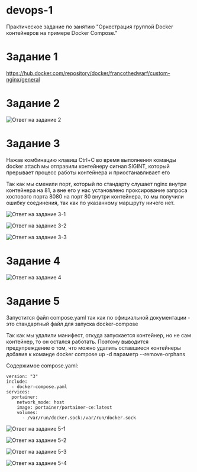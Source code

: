 # devops-1
Практическое задание по занятию "Оркестрация группой Docker контейнеров на примере Docker Compose."

# Задание 1

https://hub.docker.com/repository/docker/francothedwarf/custom-nginx/general

# Задание 2

![Ответ на задание 2](https://github.com/Francotirado/devops-1/blob/main/img/2.jpg)

# Задание 3

Нажав комбинацию клавиш Ctrl+C во время выполнения команды docker attach мы отправили контейнеру сигнал SIGINT, который прерывает процесс работы контейнера и приостанавливает его

Так как мы сменили порт, который по стандарту слушает nginx внутри контейнера на 81, а вне его у нас установлено проксирование запроса хостового порта 8080 на порт 80 внутри контейнера, то мы получили ошибку соединения, так как по указанному маршруту ничего нет.

![Ответ на задание 3-1](https://github.com/Francotirado/devops-1/blob/main/img/3-1.jpg)

![Ответ на задание 3-2](https://github.com/Francotirado/devops-1/blob/main/img/3-2.jpg)

![Ответ на задание 3-3](https://github.com/Francotirado/devops-1/blob/main/img/3-3.jpg)

# Задание 4

![Ответ на задание 4](https://github.com/Francotirado/devops-1/blob/main/img/4.jpg)

# Задание 5

Запустится файл compose.yaml так как по официальной документации - это стандартный файл для запуска docker-compose

Так как мы удалили манифест, откуда запускается контейнер, но не сам контейнер, то он остался работать. Поэтому выводится предупреждение о том, что можно удалить оставшиеся контейнеры добавив к команде docker compose up -d параметр --remove-orphans

Содержимое compose.yaml:

```
version: "3"
include:
  - docker-compose.yaml
services:   
  portainer:
    network_mode: host
    image: portainer/portainer-ce:latest
    volumes:
      - /var/run/docker.sock:/var/run/docker.sock

```

![Ответ на задание 5-1](https://github.com/Francotirado/devops-1/blob/main/img/5-1.jpg)

![Ответ на задание 5-2](https://github.com/Francotirado/devops-1/blob/main/img/5-2.jpg)

![Ответ на задание 5-3](https://github.com/Francotirado/devops-1/blob/main/img/5-3.jpg)

![Ответ на задание 5-4](https://github.com/Francotirado/devops-1/blob/main/img/5-4.jpg)
